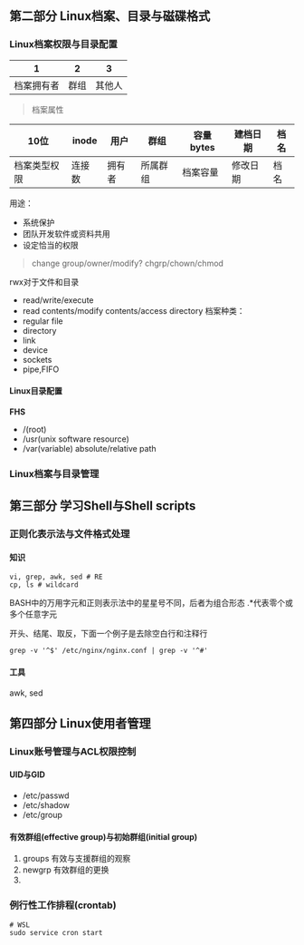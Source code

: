 ## 第二部分 Linux档案、目录与磁碟格式
### Linux档案权限与目录配置
|1|2|3|
|---|---|---|
|档案拥有者|群组|其他人|
> 档案属性

|10位|inode|用户|群组|容量bytes|建档日期|档名|
|----|---|----|---|---|-----|---|
|档案类型权限|连接数|拥有者|所属群组|档案容量|修改日期|档名|
用途：
- 系统保护
- 团队开发软件或资料共用
- 设定恰当的权限
>change group/owner/modify?
chgrp/chown/chmod

rwx对于文件和目录
- read/write/execute
- read contents/modify contents/access directory
档案种类：
- regular file
- directory
- link
- device
- sockets
- pipe,FIFO
#### Linux目录配置
**FHS**
- /(root)
- /usr(unix software resource)
- /var(variable)
absolute/relative path
### Linux档案与目录管理

## 第三部分 学习Shell与Shell scripts

### 正则化表示法与文件格式处理

#### 知识

```
vi, grep, awk, sed # RE
cp, ls # wildcard
```
BASH中的万用字元和正则表示法中的星星号不同，后者为组合形态
.*代表零个或多个任意字元

开头、结尾、取反，下面一个例子是去除空白行和注释行

```
grep -v '^$' /etc/nginx/nginx.conf | grep -v '^#'
```
#### 工具

awk, sed

## 第四部分 Linux使用者管理
### Linux账号管理与ACL权限控制
#### UID与GID
- /etc/passwd
- /etc/shadow 
- /etc/group
#### 有效群组(effective group)与初始群组(initial group)
1. groups 有效与支援群组的观察
2. newgrp 有效群组的更换
3. 

### 例行性工作排程(crontab)

```
# WSL
sudo service cron start
```